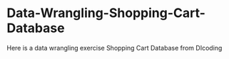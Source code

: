 # Data-Wrangling-Shopping-Cart-Database
Here is a data wrangling exercise Shopping Cart Database from DIcoding
